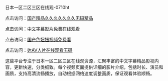 日本一区二区三区在线观-0710ht

点击访问：<a href="https://heiliaoow5kzm.pages.dev">国产精品久久久久久久久无码精品</a>

点击访问：<a href="https://heiliao2dmwwy.pages.dev">中文字幕影片免费在线观看</a>

点击访问：<a href="https://heiliaoll4qsx.pages.dev">国产色妞妞视频免费看</a>

点击访问：<a href="https://heiliaoe8ajia.pages.dev">达AV人片在线观看无码</a>

这些平台专注于日本一区二区三区在线观资源，汇聚丰富的中文字幕精品影视内容，更新快速，分类细致。每个视频页面提供详细的影片介绍，包括时长、演员和画质，支持高清流畅播放，自动根据网络速度调整画质，保证观看体验顺畅。

<span style="display:none;">[Canonical link](）</span>
